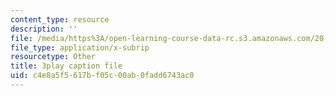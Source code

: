 ```yaml
---
content_type: resource
description: ''
file: /media/https%3A/open-learning-course-data-rc.s3.amazonaws.com/20-219-becoming-the-next-bill-nye-writing-and-hosting-the-educational-show-january-iap-2015/c4e8a5f5617bf05c00ab0fadd6743ac0_YjZKOZqsOzM.srt
file_type: application/x-subrip
resourcetype: Other
title: 3play caption file
uid: c4e8a5f5-617b-f05c-00ab-0fadd6743ac0
---
```

